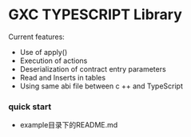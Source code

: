 # GXC TYPESCRIPT Library

Current features:

- Use of apply()
- Execution of actions
- Deserialization of contract entry parameters
- Read and Inserts in tables
- Using same abi file between c ++ and TypeScript


### quick start
- example目录下的README.md
